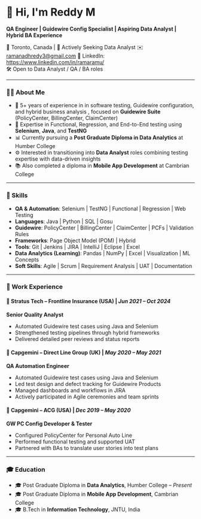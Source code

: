 # 👋 Hi, I'm Reddy M  
**QA Engineer | Guidewire Config Specialist | Aspiring Data Analyst | Hybrid BA Experience**

📍 Toronto, Canada | 💼 Actively Seeking Data Analyst
✉️ ramanadhredy3@gmail.com
🔗 LinkedIn: https://www.linkedin.com/in/ramaramu/  
🛠️ Open to Data Analyst / QA / BA roles

---

### 🧑‍💻 About Me

- 🎯 5+ years of experience in in software testing, Guidewire configuration, and hybrid business analysis  , focused on **Guidewire Suite** (PolicyCenter, BillingCenter, ClaimCenter)
- 🔁 Expertise in Functional, Regression, and End-to-End testing using **Selenium**, **Java**, and **TestNG**
- 📊 Currently pursuing a **Post Graduate Diploma in Data Analytics** at Humber College
- ⚙️ Interested in transitioning into **Data Analyst** roles combining testing expertise with data-driven insights
- 📚 Also completed a diploma in **Mobile App Development** at Cambrian College

---

### 🚀 Skills

- **QA & Automation**: Selenium | TestNG | Functional | Regression | Web Testing  
- **Languages**: Java | Python | SQL | Gosu  
- **Guidewire**: PolicyCenter | BillingCenter | ClaimCenter | PCFs | Validation Rules  
- **Frameworks**: Page Object Model (POM) | Hybrid  
- **Tools**: Git | Jenkins | JIRA | IntelliJ | Eclipse | Excel  
- **Data Analytics (Learning)**: Pandas | NumPy | Excel | Visualization | ML Concepts  
- **Soft Skills**: Agile | Scrum | Requirement Analysis | UAT | Documentation

---

### 🧪 Work Experience

#### 📍 Stratus Tech – Frontline Insurance (USA) | *Jun 2021 – Oct 2024*  
**Senior Quality Analyst**  
- Automated Guidewire test cases using Java and Selenium
- Strengthened testing pipelines through hybrid frameworks  
- Delivered detailed peer reviews and status reports  

#### 📍 Capgemini – Direct Line Group (UK) | *May 2020 – May 2021*  
**QA Automation Engineer**  
- Automated Guidewire test cases using Java and Selenium
- Led test design and defect tracking for Guidewire Products
- Managed dashboards and workflows in JIRA  
- Actively participated in Agile ceremonies and team sprints  

#### 📍 Capgemini – ACG (USA) | *Dec 2019 – May 2020*  
**GW PC Config Developer & Tester**  
- Configured PolicyCenter for Personal Auto Line  
- Performed functional testing and supported UAT  
- Partnered with BAs to translate user stories into test plans  

---

### 🎓 Education

- 🎓 Post Graduate Diploma in **Data Analytics**, Humber College – *Present*  
- 🎓 Post Graduate Diploma in **Mobile App Development**, Cambrian College  
- 🎓 B.Tech in **Information Technology**, JNTU, India  
